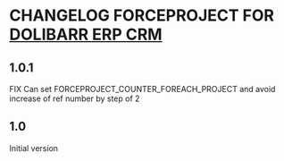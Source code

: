 # CHANGELOG FORCEPROJECT FOR <a href="https://www.dolibarr.org">DOLIBARR ERP CRM</a>

## 1.0.1
FIX Can set FORCEPROJECT_COUNTER_FOREACH_PROJECT and avoid increase of ref number by step of 2

## 1.0
Initial version

